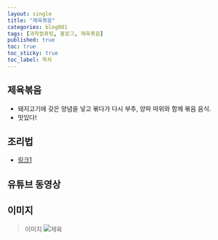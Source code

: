 ```yaml
---
layout: single
title: "제육볶음"
categories: blog001
tags: [과학컴퓨팅, 블로그, 제육볶음]
published: true
toc: true
toc_sticky: true
toc_label: 목차
---
```

<!-- description: "test01"
headline: "test01-headline"
comments: true
 -->



## 제육볶음

- 돼지고기에 갖은 양념을 넣고 볶다가 다시 부추, 양파 따위와 함께 볶음 음식.
- 맛있다!

## 조리법

- [링크1](https://www.10000recipe.com/recipe/6845428)


## 유튜브 동영상

## 이미지 

> 이미지
![제육]({{site.url}}/1678708527251.jpg)


